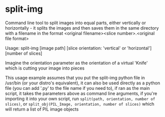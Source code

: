 # split-img
Command line tool to split images into equal parts, either vertically or horizontally - it splits the images and then saves them in the same directory with a filename in the format \<original filename\>\<slice number\>.\<original file format\>

Usage:
  split-img [image path] [slice orientation: 'vertical' or 'horizontal'] [number of slices]

Imagine the orientation parameter as the orientation of a virtual 'Knife' which is cutting your image into pieces

This usage example assumes that you put the split-img python file in /usr/bin (or your distro's equivalent), it can also be used directly as a python file (you can add '.py' to the file name if you need to), if ran as the main script, it takes the parameters above as command line arguments, if you're importing it into your own script, run `split(path, orientation, number of slices)`, or `split_obj(PIL_Image, orientation, number of slices)` which will return a list of PIL image objects
